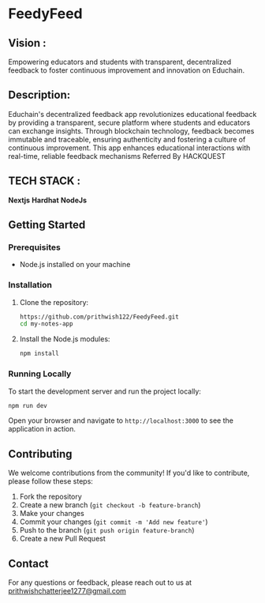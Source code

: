 ﻿# FeedyFeed

 ## Vision :
 
 Empowering educators and students with transparent, decentralized feedback to foster continuous improvement and innovation on Educhain.

 ## Description: 
 
Educhain's decentralized feedback app revolutionizes educational feedback by providing a transparent, secure platform where students and educators can exchange insights. Through blockchain technology, feedback becomes immutable and traceable, ensuring authenticity and fostering a culture of continuous improvement. This app enhances educational interactions with real-time, reliable feedback mechanisms
Referred By HACKQUEST

## TECH STACK :

**Nextjs**
**Hardhat**
**NodeJs**


## Getting Started

### Prerequisites

- Node.js installed on your machine

### Installation

1. Clone the repository:
    ```bash
    https://github.com/prithwish122/FeedyFeed.git
    cd my-notes-app
    ```

2. Install the Node.js modules:
    ```bash
    npm install
    ```

### Running Locally

To start the development server and run the project locally:

```bash
npm run dev
```

Open your browser and navigate to `http://localhost:3000` to see the application in action.

## Contributing

We welcome contributions from the community! If you'd like to contribute, please follow these steps:

1. Fork the repository
2. Create a new branch (`git checkout -b feature-branch`)
3. Make your changes
4. Commit your changes (`git commit -m 'Add new feature'`)
5. Push to the branch (`git push origin feature-branch`)
6. Create a new Pull Request

## Contact

For any questions or feedback, please reach out to us at prithwishchatterjee1277@gmail.com
 

